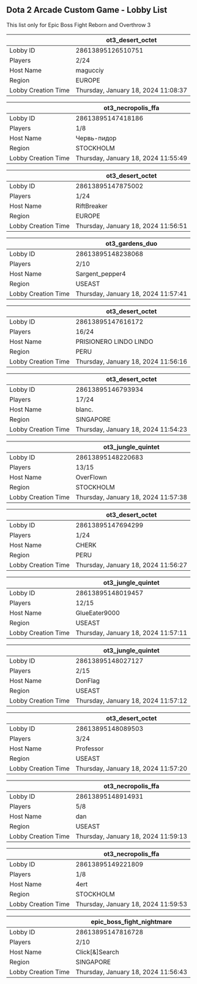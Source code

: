 ## Dota 2 Arcade Custom Game - Lobby List

This list only for Epic Boss Fight Reborn and Overthrow 3

|  | ot3_desert_octet |
| ------ | ------ |
| Lobby ID | 28613895126510751 |
| Players | 2/24 |
| Host Name | magucciy |
| Region | EUROPE |
| Lobby Creation Time | Thursday, January 18, 2024 11:08:37 |


|  | ot3_necropolis_ffa |
| ------ | ------ |
| Lobby ID | 28613895147418186 |
| Players | 1/8 |
| Host Name | Червь-пидор |
| Region | STOCKHOLM |
| Lobby Creation Time | Thursday, January 18, 2024 11:55:49 |


|  | ot3_desert_octet |
| ------ | ------ |
| Lobby ID | 28613895147875002 |
| Players | 1/24 |
| Host Name | RiftBreaker |
| Region | EUROPE |
| Lobby Creation Time | Thursday, January 18, 2024 11:56:51 |


|  | ot3_gardens_duo |
| ------ | ------ |
| Lobby ID | 28613895148238068 |
| Players | 2/10 |
| Host Name | Sargent_pepper4 |
| Region | USEAST |
| Lobby Creation Time | Thursday, January 18, 2024 11:57:41 |


|  | ot3_desert_octet |
| ------ | ------ |
| Lobby ID | 28613895147616172 |
| Players | 16/24 |
| Host Name | PRISIONERO LINDO LINDO |
| Region | PERU |
| Lobby Creation Time | Thursday, January 18, 2024 11:56:16 |


|  | ot3_desert_octet |
| ------ | ------ |
| Lobby ID | 28613895146793934 |
| Players | 17/24 |
| Host Name | blanc. |
| Region | SINGAPORE |
| Lobby Creation Time | Thursday, January 18, 2024 11:54:23 |


|  | ot3_jungle_quintet |
| ------ | ------ |
| Lobby ID | 28613895148220683 |
| Players | 13/15 |
| Host Name | OverFlown |
| Region | STOCKHOLM |
| Lobby Creation Time | Thursday, January 18, 2024 11:57:38 |


|  | ot3_desert_octet |
| ------ | ------ |
| Lobby ID | 28613895147694299 |
| Players | 1/24 |
| Host Name | CHERK |
| Region | PERU |
| Lobby Creation Time | Thursday, January 18, 2024 11:56:27 |


|  | ot3_jungle_quintet |
| ------ | ------ |
| Lobby ID | 28613895148019457 |
| Players | 12/15 |
| Host Name | GlueEater9000 |
| Region | USEAST |
| Lobby Creation Time | Thursday, January 18, 2024 11:57:11 |


|  | ot3_jungle_quintet |
| ------ | ------ |
| Lobby ID | 28613895148027127 |
| Players | 2/15 |
| Host Name | DonFlag |
| Region | USEAST |
| Lobby Creation Time | Thursday, January 18, 2024 11:57:12 |


|  | ot3_desert_octet |
| ------ | ------ |
| Lobby ID | 28613895148089503 |
| Players | 3/24 |
| Host Name | Professor |
| Region | USEAST |
| Lobby Creation Time | Thursday, January 18, 2024 11:57:20 |


|  | ot3_necropolis_ffa |
| ------ | ------ |
| Lobby ID | 28613895148914931 |
| Players | 5/8 |
| Host Name | dan |
| Region | USEAST |
| Lobby Creation Time | Thursday, January 18, 2024 11:59:13 |


|  | ot3_necropolis_ffa |
| ------ | ------ |
| Lobby ID | 28613895149221809 |
| Players | 1/8 |
| Host Name | 4ert |
| Region | STOCKHOLM |
| Lobby Creation Time | Thursday, January 18, 2024 11:59:53 |


|  | epic_boss_fight_nightmare |
| ------ | ------ |
| Lobby ID | 28613895147816728 |
| Players | 2/10 |
| Host Name | Click[&]Search |
| Region | SINGAPORE |
| Lobby Creation Time | Thursday, January 18, 2024 11:56:43 |


